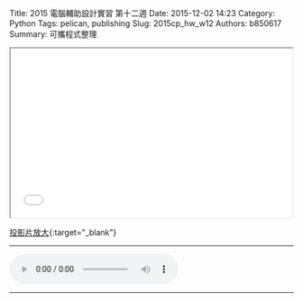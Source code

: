 Title: 2015 電腦輔助設計實習 第十二週
Date: 2015-12-02 14:23
Category: Python
Tags: pelican, publishing
Slug: 2015cp_hw_w12
Authors: b850617
Summary: 可攜程式整理
<br>
<iframe src="40323250_cp_w12.html" width="500" height="300"></iframe>

[投影片放大](40323250_cp_w12.html){:target="_blank"}
<br>
<hr>
<html>
<head>
<title>Selena Gomez - My Dilemma</title>
</head>
<body>
    <audio controls pause loop>
        <source src="https://copy.com/l1w6g8bPP9amsegM">
    </audio>
</body>
</html>
<hr>
<br>




